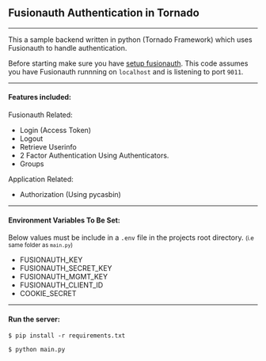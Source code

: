 ## Fusionauth Authentication in Tornado
- - -

This a sample backend written in python (Tornado Framework) which uses Fusionauth to handle authentication.


Before starting make sure you have [setup fusionauth](https://fusionauth.io/docs/v1/tech/installation-guide/fusionauth-app/).
This code assumes you have Fusionauth runnning on `localhost` and is listening to port `9011`.
- - -

#### Features included:
Fusionauth Related:
* Login (Access Token)
* Logout
* Retrieve Userinfo
* 2 Factor Authentication Using Authenticators.
* Groups

Application Related:
* Authorization (Using pycasbin)
- - -

#### Environment Variables To Be Set:
Below values must be include in a `.env` file in the projects root directory. <small>(i.e same folder as `main.py`)</small>
* FUSIONAUTH_KEY
* FUSIONAUTH_SECRET_KEY
* FUSIONAUTH_MGMT_KEY
* FUSIONAUTH_CLIENT_ID
* COOKIE_SECRET

- - -
#### Run the server:
    $ pip install -r requirements.txt

    $ python main.py